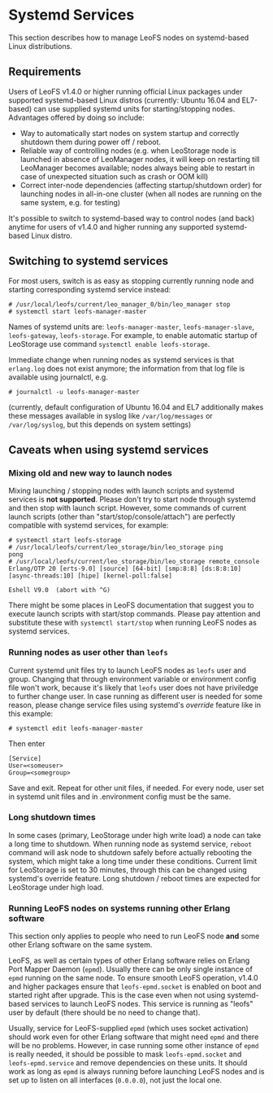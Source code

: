 # Systemd Services

This section describes how to manage LeoFS nodes on systemd-based Linux distributions.

## Requirements

Users of LeoFS v1.4.0 or higher running official Linux packages under supported systemd-based Linux distros (currently: Ubuntu 16.04 and EL7-based) can use supplied systemd units for starting/stopping nodes. Advantages offered by doing so include:

- Way to automatically start nodes on system startup and correctly shutdown them during power off / reboot.
- Reliable way of controlling nodes (e.g. when LeoStorage node is launched in absence of LeoManager nodes, it will keep on restarting till LeoManager becomes available; nodes always being able to restart in case of unexpected situation such as crash or OOM kill)
- Correct inter-node dependencies (affecting startup/shutdown order) for launching nodes in all-in-one cluster (when all nodes are running on the same system, e.g. for testing)

It's possible to switch to systemd-based way to control nodes (and back) anytime for users of v1.4.0 and higher running any supported systemd-based Linux distro.


## Switching to systemd services

For most users, switch is as easy as stopping currently running node and starting corresponding systemd service instead:

```
# /usr/local/leofs/current/leo_manager_0/bin/leo_manager stop
# systemctl start leofs-manager-master
```

Names of systemd units are: `leofs-manager-master`, `leofs-manager-slave`, `leofs-gateway`, `leofs-storage`. For example, to enable automatic startup of LeoStorage use command `systemctl enable leofs-storage`.

Immediate change when running nodes as systemd services is that `erlang.log` does not exist anymore; the information from that log file is available using journalctl, e.g.
```
# journalctl -u leofs-manager-master
```
(currently, default configuration of Ubuntu 16.04 and EL7 additionally makes these messages available in syslog like `/var/log/messages` or `/var/log/syslog`, but this depends on system settings)

## Caveats when using systemd services

### Mixing old and new way to launch nodes

Mixing launching / stopping nodes with launch scripts and systemd services is **not supported**. Please don't try to start node through systemd and then stop with launch script. However, some commands of current launch scripts (other than "start/stop/console/attach") are perfectly compatible with systemd services, for example:
```
# systemctl start leofs-storage
# /usr/local/leofs/current/leo_storage/bin/leo_storage ping
pong
# /usr/local/leofs/current/leo_storage/bin/leo_storage remote_console
Erlang/OTP 20 [erts-9.0] [source] [64-bit] [smp:8:8] [ds:8:8:10] [async-threads:10] [hipe] [kernel-poll:false]

Eshell V9.0  (abort with ^G)
```

There might be some places in LeoFS documentation that suggest you to execute launch scripts with start/stop commands. Please pay attention and substitute these with `systemctl start/stop` when running LeoFS nodes as systemd services.


### Running nodes as user other than `leofs`

Current systemd unit files try to launch LeoFS nodes as `leofs` user and group. Changing that through environment variable or environment config file won't work, because it's likely that `leofs` user does not have priviledge to further change user. In case running as different user is needed for some reason, please change service files using systemd's *override* feature like in this example:

```
# systemctl edit leofs-manager-master
```
Then enter
```
[Service]
User=<someuser>
Group=<somegroup>
```
Save and exit. Repeat for other unit files, if needed. For every node, user set in systemd unit files and in .environment config must be the same.


### Long shutdown times

In some cases (primary, LeoStorage under high write load) a node can take a long time to shutdown. When running node as systemd service, `reboot` command will ask node to shutdown safely before actually rebooting the system, which might take a long time under these conditions. Current limit for LeoStorage is set to 30 minutes, through this can be changed using systemd's override feature. Long shutdown / reboot times are expected for LeoStorage under high load.


### Running LeoFS nodes on systems running other Erlang software

This section only applies to people who need to run LeoFS node **and** some other Erlang software on the same system.

LeoFS, as well as certain types of other Erlang software relies on Erlang Port Mapper Daemon (`epmd`). Usually there can be only single instance of `epmd` running on the same node. To ensure smooth LeoFS operation, v1.4.0 and higher packages ensure that `leofs-epmd.socket` is enabled on boot and started right after upgrade. This is the case even when not using systemd-based services to launch LeoFS nodes. This service is running as "leofs" user by default (there should be no need to change that).

Usually, service for LeoFS-supplied `epmd` (which uses socket activation) should work even for other Erlang software that might need `epmd` and there will be no problems. However, in case running some other instance of `epmd` is really needed, it should be possible to mask `leofs-epmd.socket` and `leofs-epmd.service` and remove dependencies on these units. It should work as long as `epmd` is always running before launching LeoFS nodes and is set up to listen on all interfaces (`0.0.0.0`), not just the local one.
